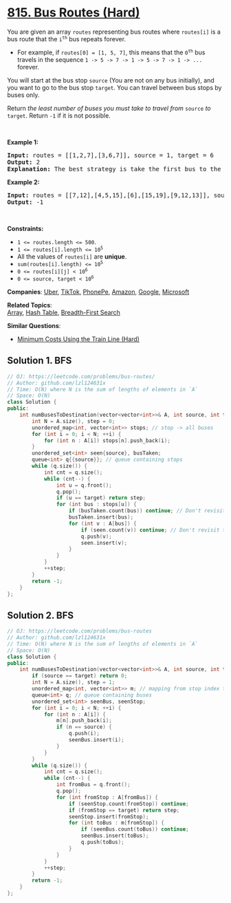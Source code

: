# [815. Bus Routes (Hard)](https://leetcode.com/problems/bus-routes)

<p>You are given an array <code>routes</code> representing bus routes where <code>routes[i]</code> is a bus route that the <code>i<sup>th</sup></code> bus repeats forever.</p>

<ul>
	<li>For example, if <code>routes[0] = [1, 5, 7]</code>, this means that the <code>0<sup>th</sup></code> bus travels in the sequence <code>1 -&gt; 5 -&gt; 7 -&gt; 1 -&gt; 5 -&gt; 7 -&gt; 1 -&gt; ...</code> forever.</li>
</ul>

<p>You will start at the bus stop <code>source</code> (You are not on any bus initially), and you want to go to the bus stop <code>target</code>. You can travel between bus stops by buses only.</p>

<p>Return <em>the least number of buses you must take to travel from </em><code>source</code><em> to </em><code>target</code>. Return <code>-1</code> if it is not possible.</p>

<p>&nbsp;</p>
<p><strong class="example">Example 1:</strong></p>

<pre>
<strong>Input:</strong> routes = [[1,2,7],[3,6,7]], source = 1, target = 6
<strong>Output:</strong> 2
<strong>Explanation:</strong> The best strategy is take the first bus to the bus stop 7, then take the second bus to the bus stop 6.
</pre>

<p><strong class="example">Example 2:</strong></p>

<pre>
<strong>Input:</strong> routes = [[7,12],[4,5,15],[6],[15,19],[9,12,13]], source = 15, target = 12
<strong>Output:</strong> -1
</pre>

<p>&nbsp;</p>
<p><strong>Constraints:</strong></p>

<ul>
	<li><code>1 &lt;= routes.length &lt;= 500</code>.</li>
	<li><code>1 &lt;= routes[i].length &lt;= 10<sup>5</sup></code></li>
	<li>All the values of <code>routes[i]</code> are <strong>unique</strong>.</li>
	<li><code>sum(routes[i].length) &lt;= 10<sup>5</sup></code></li>
	<li><code>0 &lt;= routes[i][j] &lt; 10<sup>6</sup></code></li>
	<li><code>0 &lt;= source, target &lt; 10<sup>6</sup></code></li>
</ul>


**Companies**:
[Uber](https://leetcode.com/company/uber), [TikTok](https://leetcode.com/company/tiktok), [PhonePe](https://leetcode.com/company/phonepe), [Amazon](https://leetcode.com/company/amazon), [Google](https://leetcode.com/company/google), [Microsoft](https://leetcode.com/company/microsoft)

**Related Topics**:  
[Array](https://leetcode.com/tag/array), [Hash Table](https://leetcode.com/tag/hash-table), [Breadth-First Search](https://leetcode.com/tag/breadth-first-search)

**Similar Questions**:
* [Minimum Costs Using the Train Line (Hard)](https://leetcode.com/problems/minimum-costs-using-the-train-line)

## Solution 1. BFS

```cpp
// OJ: https://leetcode.com/problems/bus-routes/
// Author: github.com/lzl124631x
// Time: O(N) where N is the sum of lengths of elements in `A`
// Space: O(N)
class Solution {
public:
    int numBusesToDestination(vector<vector<int>>& A, int source, int target) {
        int N = A.size(), step = 0;
        unordered_map<int, vector<int>> stops; // stop -> all buses
        for (int i = 0; i < N; ++i) {
            for (int n : A[i]) stops[n].push_back(i);
        }
        unordered_set<int> seen{source}, busTaken;
        queue<int> q{{source}}; // queue containing stops
        while (q.size()) {
            int cnt = q.size();
            while (cnt--) {
                int u = q.front();
                q.pop();
                if (u == target) return step;
                for (int bus : stops[u]) {
                    if (busTaken.count(bus)) continue; // Don't revisit the same bus
                    busTaken.insert(bus);
                    for (int v : A[bus]) {
                        if (seen.count(v)) continue; // Don't revisit the same stop
                        q.push(v);
                        seen.insert(v);
                    }
                }
            }
            ++step;
        }
        return -1;
    }
};
```

## Solution 2. BFS

```cpp
// OJ: https://leetcode.com/problems/bus-routes
// Author: github.com/lzl124631x
// Time: O(N) where N is the sum of lengths of elements in `A`
// Space: O(N)
class Solution {
public:
    int numBusesToDestination(vector<vector<int>>& A, int source, int target) {
        if (source == target) return 0;
        int N = A.size(), step = 1;
        unordered_map<int, vector<int>> m; // mapping from stop index to indices of related buses
        queue<int> q; // queue containing buses
        unordered_set<int> seenBus, seenStop;
        for (int i = 0; i < N; ++i) {
            for (int n : A[i]) {
                m[n].push_back(i);
                if (n == source) {
                    q.push(i);
                    seenBus.insert(i);
                }
            }
        }
        while (q.size()) {
            int cnt = q.size();
            while (cnt--) {
                int fromBus = q.front();
                q.pop();
                for (int fromStop : A[fromBus]) {
                    if (seenStop.count(fromStop)) continue;
                    if (fromStop == target) return step;
                    seenStop.insert(fromStop);
                    for (int toBus : m[fromStop]) {
                        if (seenBus.count(toBus)) continue;
                        seenBus.insert(toBus);
                        q.push(toBus);
                    }
                }
            }
            ++step;
        }
        return -1;
    }
};
```